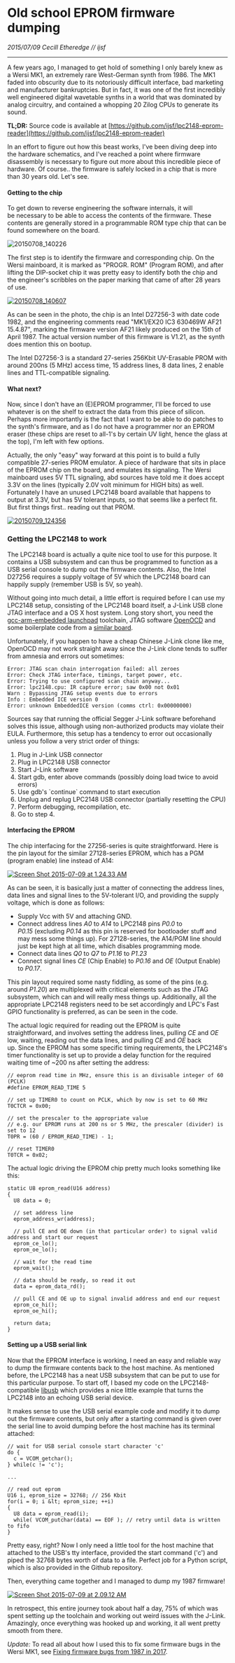 # Old school EPROM firmware dumping

_2015/07/09 Cecill Etheredge // ijsf_

---

A few years ago, I managed to get hold of something I only barely knew as a Wersi MK1, an extremely rare West-German synth from 1986. The MK1 faded into obscurity due to its notoriously difficult interface, bad marketing and manufacturer bankruptcies. But in fact, it was one of the first incredibly well engineered digital wavetable synths in a world that was dominated by analog circuitry, and contained a whopping 20 Zilog CPUs to generate its sound.

**TL;DR:** Source code is available at [https://github.com/ijsf/lpc2148-eprom-reader](https://github.com/ijsf/lpc2148-eprom-reader)

In an effort to figure out how this beast works, I've been diving deep into the hardware schematics, and I've reached a point where firmware disassembly is necessary to figure out more about this incredible piece of hardware. Of course.. the firmware is safely locked in a chip that is more than 30 years old. Let's see.

#### Getting to the chip

To get down to reverse engineering the software internals, it will be necessary to be able to access the contents of the firmware. These contents are generally stored in a programmable ROM type chip that can be found somewhere on the board.

![20150708_140226](http://bitlog.it/wp-content/uploads/2015/07/20150708_1402261-1024x768.jpg)

The first step is to identify the firmware and corresponding chip. On the Wersi mainboard, it is marked as "PROGR. ROM" (Program ROM), and after lifting the DIP-socket chip it was pretty easy to identify both the chip and the engineer's scribbles on the paper marking that came of after 28 years of use.

[![20150708_140607](http://bitlog.it/wp-content/uploads/2015/07/20150708_140607-1024x768.jpg)](http://bitlog.it/wp-content/uploads/2015/07/20150708_140607.jpg)

As can be seen in the photo, the chip is an Intel D27256-3 with date code 1982, and the engineering comments read "MK1/EX20 IC3 630469W AF21 15.4.87", marking the firmware version AF21 likely produced on the 15th of April 1987. The actual version number of this firmware is V1.21, as the synth does mention this on bootup.

The Intel D27256-3 is a standard 27-series 256Kbit UV-Erasable PROM with around 200ns (5 MHz) access time, 15 address lines, 8 data lines, 2 enable lines and TTL-compatible signaling.

#### What next?

Now, since I don't have an (E)EPROM programmer, I'll be forced to use whatever is on the shelf to extract the data from this piece of silicon. Perhaps more importantly is the fact that I want to be able to do patches to the synth's firmware, and as I do not have a programmer nor an EPROM eraser (these chips are reset to all-1's by certain UV light, hence the glass at the top), I'm left with few options.

Actually, the only "easy" way forward at this point is to build a fully compatible 27-series PROM emulator. A piece of hardware that sits in place of the EPROM chip on the board, and emulates its signaling. The Wersi mainboard uses 5V TTL signaling, abd sources have told me it does accept 3.3V on the lines (typically 2.0V volt minimum for HIGH bits) as well. Fortunately I have an unused LPC2148 board available that happens to output at 3.3V, but has 5V tolerant inputs, so that seems like a perfect fit. But first things first.. reading out that PROM.

[![20150709_124356](http://bitlog.it/wp-content/uploads/2015/07/20150709_124356-1024x768.jpg)](http://bitlog.it/wp-content/uploads/2015/07/20150709_124356.jpg)

### Getting the LPC2148 to work

The LPC2148 board is actually a quite nice tool to use for this purpose. It contains a USB subsystem and can thus be programmed to function as a USB serial console to dump out the firmware contents. Also, the Intel D27256 requires a supply voltage of 5V which the LPC2148 board can happily supply (remember USB is 5V, so yeah).

Without going into much detail, a little effort is required before I can use my LPC2148 setup, consisting of the LPC2148 board itself, a J-Link USB clone JTAG interface and a OS X host system. Long story short, you need the [gcc-arm-embedded launchpad](https://launchpad.net/gcc-arm-embedded/+download) toolchain, JTAG software [OpenOCD](http://sourceforge.net/projects/openocd/) and some boilerplate code from a [similar board](https://www.olimex.com/Products/ARM/NXP/LPC-P2148/).

Unfortunately, if you happen to have a cheap Chinese J-Link clone like me, OpenOCD may not work straight away since the J-Link clone tends to suffer from amnesia and errors out sometimes:

```
Error: JTAG scan chain interrogation failed: all zeroes
Error: Check JTAG interface, timings, target power, etc.
Error: Trying to use configured scan chain anyway...
Error: lpc2148.cpu: IR capture error; saw 0x00 not 0x01
Warn : Bypassing JTAG setup events due to errors
Info : Embedded ICE version 0
Error: unknown EmbeddedICE version (comms ctrl: 0x00000000)
```

Sources say that running the official Segger J-Link software beforehand solves this issue, although using non-authorized products may violate their EULA. Furthermore, this setup has a tendency to error out occasionally unless you follow a very strict order of things:

1.  Plug in J-Link USB connector
2.  Plug in LPC2148 USB connector
3.  Start J-Link software
4.  Start gdb, enter above commands (possibly doing load twice to avoid errors)
5.  Use gdb's \`continue\` command to start execution
6.  Unplug and replug LPC2148 USB connector (partially resetting the CPU)
7.  Perform debugging, recompilation, etc.
8.  Go to step 4.

#### Interfacing the EPROM

The chip interfacing for the 27256-series is quite straightforward. Here is the pin layout for the similar 27128-series EPROM, which has a PGM (program enable) line instead of A14:

[![Screen Shot 2015-07-09 at 1.24.33 AM](http://bitlog.it/wp-content/uploads/2015/07/Screen-Shot-2015-07-09-at-1.24.33-AM.png)](http://bitlog.it/wp-content/uploads/2015/07/Screen-Shot-2015-07-09-at-1.24.33-AM.png)

As can be seen, it is basically just a matter of connecting the address lines, data lines and signal lines to the 5V-tolerant I/O, and providing the supply voltage, which is done as follows:

*   Supply Vcc with 5V and attaching GND.
*   Connect address lines _A0_ to _A14_ to LPC2148 pins _P0.0_ to _P0.15_ (excluding _P0.14_ as this pin is reserved for bootloader stuff and may mess some things up). For 27128-series, the A14/PGM line should just be kept high at all time, which disables programming mode.
*   Connect data lines _Q0_ to _Q7_ to _P1.16_ to _P1.23_
*   Connect signal lines _CE_ (Chip Enable) to _P0.16_ and _OE_ (Output Enable) to _P0.17_.

This pin layout required some nasty fiddling, as some of the pins (e.g. around _P1.20_) are multiplexed with critical elements such as the JTAG subsystem, which can and will really mess things up. Additionally, all the appropriate LPC2148 registers need to be set accordingly and LPC's Fast GPIO functionality is preferred, as can be seen in the code.

The actual logic required for reading out the EPROM is quite straightforward, and involves setting the address lines, pulling _CE_ and _OE_ low, waiting, reading out the data lines, and pulling _CE_ and _OE_ back up. Since the EPROM has some specific timing requirements, the LPC2148's timer functionality is set up to provide a delay function for the required waiting time of ~200 ns after setting the address:

```
// eeprom read time in MHz, ensure this is an divisable integer of 60 (PCLK)
#define EPROM_READ_TIME 5

// set up TIMER0 to count on PCLK, which by now is set to 60 MHz
T0CTCR = 0x00;

// set the prescaler to the appropriate value
// e.g. our EPROM runs at 200 ns or 5 MHz, the prescaler (divider) is set to 12
T0PR = (60 / EPROM_READ_TIME) - 1;

// reset TIMER0
T0TCR = 0x02;
```

The actual logic driving the EPROM chip pretty much looks something like this:

```
static U8 eprom_read(U16 address)
{
  U8 data = 0;
  
  // set address line
  eprom_address_wr(address);
  
  // pull CE and OE down (in that particular order) to signal valid address and start our request
  eprom_ce_lo();
  eprom_oe_lo();
  
  // wait for the read time
  eprom_wait();
  
  // data should be ready, so read it out
  data = eprom_data_rd();
  
  // pull CE and OE up to signal invalid address and end our request
  eprom_ce_hi();
  eprom_oe_hi();
  
  return data;
}
```

#### Setting up a USB serial link

Now that the EPROM interface is working, I need an easy and reliable way to dump the firmware contents back to the host machine. As mentioned before, the LPC2148 has a neat USB subsystem that can be put to use for this particular purpose. To start off, I based my code on the LPC2148-compatible [libusb](http://sourceforge.net/p/libusb/) which provides a nice little example that turns the LPC2148 into an echoing USB serial device.

It makes sense to use the USB serial example code and modify it to dump out the firmware contents, but only after a starting command is given over the serial line to avoid dumping before the host machine has its terminal attached:

```
// wait for USB serial console start character 'c'
do {
  c = VCOM_getchar();
} while(c != 'c');

...

// read out eprom
U16 i, eprom_size = 32768; // 256 Kbit
for(i = 0; i &lt; eprom_size; ++i)
{
  U8 data = eprom_read(i);
  while( VCOM_putchar(data) == EOF ); // retry until data is written to fifo
}
```

Pretty easy, right? Now I only need a little tool for the host machine that attached to the USB's tty interface, provided the start command ('c') and piped the 32768 bytes worth of data to a file. Perfect job for a Python script, which is also provided in the Github repository.

Then, everything came together and I managed to dump my 1987 firmware!

[![Screen Shot 2015-07-09 at 2.09.12 AM](http://bitlog.it/wp-content/uploads/2015/07/Screen-Shot-2015-07-09-at-2.09.12-AM.png)](http://bitlog.it/wp-content/uploads/2015/07/Screen-Shot-2015-07-09-at-2.09.12-AM.png)

In retrospect, this entire journey took about half a day, 75% of which was spent setting up the toolchain and working out weird issues with the J-Link. Amazingly, once everything was hooked up and working, it all went pretty smooth from there.

_Update:_ To read all about how I used this to fix some firmware bugs in the Wersi MK1, see [Fixing firmware bugs from 1987 in 2017](20170102_fixing_firmware_bugs_from_1987_in_2017.html).
